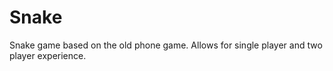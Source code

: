 # Snake
Snake game based on the old phone game. 
Allows for single player and two player experience.
